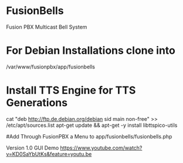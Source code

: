 # FusionBells
Fusion PBX Multicast Bell System

# For Debian Installations clone into
/var/www/fusionpbx/app/fusionbells

# Install TTS Engine for TTS Generations
cat "deb http://ftp.de.debian.org/debian sid main non-free" >> /etc/apt/sources.list
apt-get update && apt-get -y install libttspico-utils

#Add Through FusionPBX a Menu to 
app/fusionbells/fusionbells.php

Version 1.0 GUI Demo
https://www.youtube.com/watch?v=KD0SaYbUtKs&feature=youtu.be
